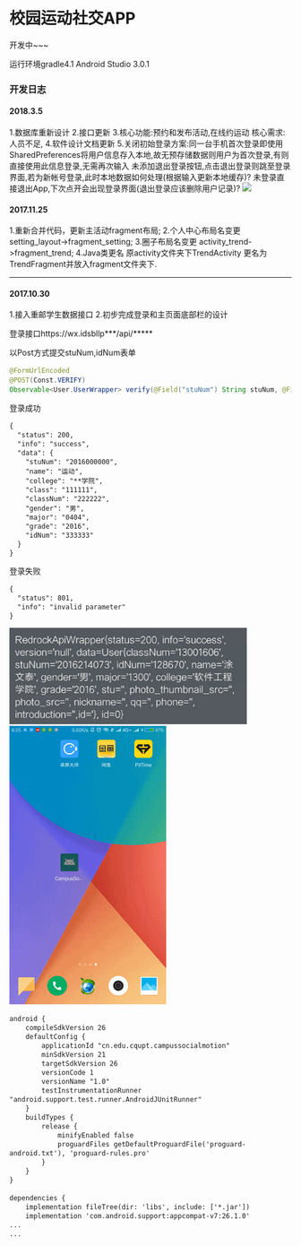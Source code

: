 # 校园运动社交APP
开发中~~~

运行环境gradle4.1  Android Studio 3.0.1

### 开发日志
#### 2018.3.5
1.数据库重新设计
2.接口更新
3.核心功能:预约和发布活动,在线约运动
  核心需求:人员不足,
4.软件设计文档更新
5.关闭初始登录方案:同一台手机首次登录即使用SharedPreferences将用户信息存入本地,故无预存储数据则用户为首次登录,有则直接使用此信息登录,无需再次输入
未添加退出登录按钮,点击退出登录则跳至登录界面,若为新帐号登录,此时本地数据如何处理(根据输入更新本地缓存)? 未登录直接退出App,下次点开会出现登录界面(退出登录应该删除用户记录)?
![](/pic/new_interface.gif)

#### 2017.11.25
1.重新合并代码，更新主活动fragment布局;
2.个人中心布局名变更 setting_layout->fragment_setting;
3.圈子布局名变更 activity_trend->fragment_trend;
4.Java类更名 原activity文件夹下TrendActivity 更名为 TrendFragment并放入fragment文件夹下.

***
#### 2017.10.30
1.接入重邮学生数据接口
2.初步完成登录和主页面底部栏的设计

登录接口https://wx.idsbllp***/api/*****

以Post方式提交stuNum,idNum表单
``` java
@FormUrlEncoded
@POST(Const.VERIFY)
Observable<User.UserWrapper> verify(@Field("stuNum") String stuNum, @Field("idNum") String idNum);
```
登录成功
```
{
  "status": 200,
  "info": "success",
  "data": {
    "stuNum": "2016000000",
    "name": "运动",
    "college": "**学院",
    "class": "111111",
    "classNum": "222222",
    "gender": "男",
    "major": "0404",
    "grade": "2016",
    "idNum": "333333"
  }
}
```
登录失败
```
{
  "status": 801,
  "info": "invalid parameter"
}
```
![](/pic/json.PNG)
![](/pic/first.gif)
```
android {
    compileSdkVersion 26
    defaultConfig {
        applicationId "cn.edu.cqupt.campussocialmotion"
        minSdkVersion 21
        targetSdkVersion 26
        versionCode 1
        versionName "1.0"
        testInstrumentationRunner "android.support.test.runner.AndroidJUnitRunner"
    }
    buildTypes {
        release {
            minifyEnabled false
            proguardFiles getDefaultProguardFile('proguard-android.txt'), 'proguard-rules.pro'
        }
    }
}

dependencies {
    implementation fileTree(dir: 'libs', include: ['*.jar'])
    implementation 'com.android.support:appcompat-v7:26.1.0'
...
...
```

